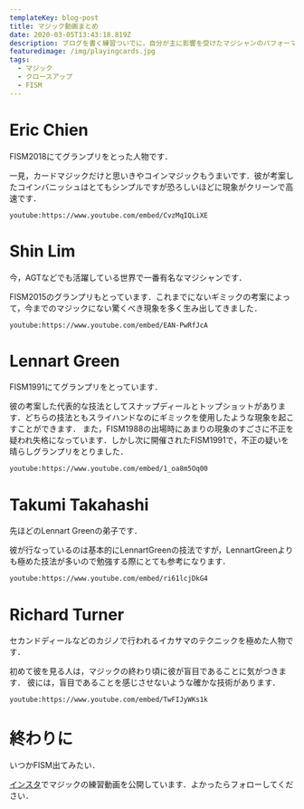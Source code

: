 ```yaml
---
templateKey: blog-post
title: マジック動画まとめ
date: 2020-03-05T13:43:18.819Z
description: ブログを書く練習ついでに，自分が主に影響を受けたマジシャンのパフォーマンスの動画をまとめます．
featuredimage: /img/playingcards.jpg
tags:
  - マジック
  - クロースアップ
  - FISM
---
```

# Eric Chien

FISM2018にてグランプリをとった人物です．

一見，カードマジックだけと思いきやコインマジックもうまいです．彼が考案したコインバニッシュはとてもシンプルですが恐ろしいほどに現象がクリーンで高速です．

`youtube:https://www.youtube.com/embed/CvzMqIQLiXE`

# Shin Lim

今，AGTなどでも活躍している世界で一番有名なマジシャンです．

FISM2015のグランプリもとっています．これまでにないギミックの考案によって，今までのマジックにない驚くべき現象を多く生み出してきました．

`youtube:https://www.youtube.com/embed/EAN-PwRfJcA`

# Lennart Green

FISM1991にてグランプリをとっています．

彼の考案した代表的な技法としてスナップディールとトップショットがあります．どちらの技法ともスライハンドなのにギミックを使用したような現象を起こすことができます．
また，FISM1988の出場時にあまりの現象のすごさに不正を疑われ失格になっています．しかし次に開催されたFISM1991で，不正の疑いを晴らしグランプリをとりました．

`youtube:https://www.youtube.com/embed/1_oa8m5Oq00`

# Takumi Takahashi

先ほどのLennart Greenの弟子です．

彼が行なっているのは基本的にLennartGreenの技法ですが，LennartGreenよりも極めた技法が多いので勉強する際にとても参考になります．

`youtube:https://www.youtube.com/embed/ri61lcjDkG4`

# Richard Turner

セカンドディールなどのカジノで行われるイカサマのテクニックを極めた人物です．

初めて彼を見る人は，マジックの終わり頃に彼が盲目であることに気がつきます．
彼には，盲目であることを感じさせないような確かな技術があります．

`youtube:https://www.youtube.com/embed/TwFIJyWKs1k`

# 終わりに
いつかFISM出てみたい．

[インスタ](https://www.instagram.com/yagijin_magic/)でマジックの練習動画を公開しています．よかったらフォローしてください．
